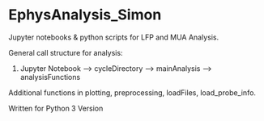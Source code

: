 # EphysAnalysis_Simon

Jupyter notebooks & python scripts for LFP and MUA Analysis.

General call structure for analysis:
1. Jupyter Notebook
  --> cycleDirectory
  --> mainAnalysis
  --> analysisFunctions
  
  Additional functions in plotting, preprocessing, loadFiles, load_probe_info. 
  
 Written for Python 3 Version 
  
 
  
